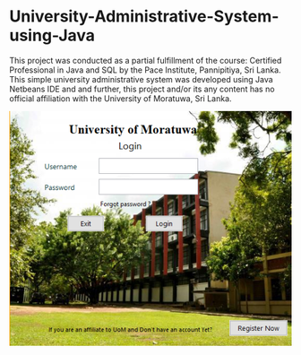 # University-Administrative-System-using-Java
This project was conducted as a partial fulfillment of the course: Certified Professional in Java and SQL by the Pace Institute, Pannipitiya, Sri Lanka. This simple university administrative system was developed using Java Netbeans IDE and and further, this project and/or its any content has no official affiliation with the University of Moratuwa, Sri Lanka.  

![](Images/Login.PNG)
